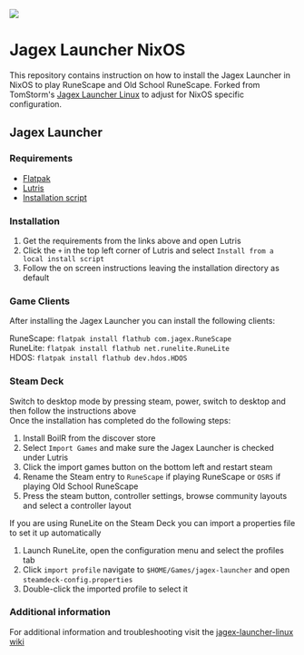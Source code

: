 ![](https://runescape.wiki/images/thumb/Jagex_Launcher_icon.png/128px-Jagex_Launcher_icon.png)
# Jagex Launcher NixOS

This repository contains instruction on how to install the Jagex Launcher in NixOS to play RuneScape and Old School RuneScape. Forked from TomStorm's [Jagex Launcher Linux](https://github.com/TormStorm/jagex-launcher-linux) to adjust for NixOS specific configuration.

## Jagex Launcher

### Requirements

* [Flatpak](https://www.flatpak.org/setup)<br>
* [Lutris](https://flathub.org/apps/net.lutris.Lutris)<br>
* [Installation script](https://github.com/kurtmorris/jagex-launcher-nixos/blob/main/resources/jagexlauncher.yml)<br>

### Installation

1. Get the requirements from the links above and open Lutris<br>
2. Click the `+` in the top left corner of Lutris and select `Install from a local install script`<br>
3. Follow the on screen instructions leaving the installation directory as default<br>

### Game Clients

After installing the Jagex Launcher you can install the following clients:

RuneScape: `flatpak install flathub com.jagex.RuneScape`<br>
RuneLite: `flatpak install flathub net.runelite.RuneLite`<br>
HDOS: `flatpak install flathub dev.hdos.HDOS`<br>

### Steam Deck

Switch to desktop mode by pressing steam, power, switch to desktop and then follow the instructions above<br>
Once the installation has completed do the following steps:<br>

1. Install BoilR from the discover store<br>
2. Select `Import Games` and make sure the Jagex Launcher is checked under Lutris<br>
3. Click the import games button on the bottom left and restart steam<br>
4. Rename the Steam entry to `RuneScape` if playing RuneScape or `OSRS` if playing Old School RuneScape<br>
5. Press the steam button, controller settings, browse community layouts and select a controller layout<br>

If you are using RuneLite on the Steam Deck you can import a properties file to set it up automatically<br>

1. Launch RuneLite, open the configuration menu and select the profiles tab<br>
2. Click `import profile` navigate to `$HOME/Games/jagex-launcher` and open `steamdeck-config.properties`
3. Double-click the imported profile to select it

### Additional information

For additional information and troubleshooting visit the [jagex-launcher-linux wiki](https://github.com/kurtmorris/jagex-launcher-nixos/wiki)<br>
